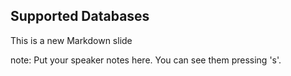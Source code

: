 ##  Supported Databases

This is a new Markdown slide

note:
    Put your speaker notes here.
    You can see them pressing 's'.
